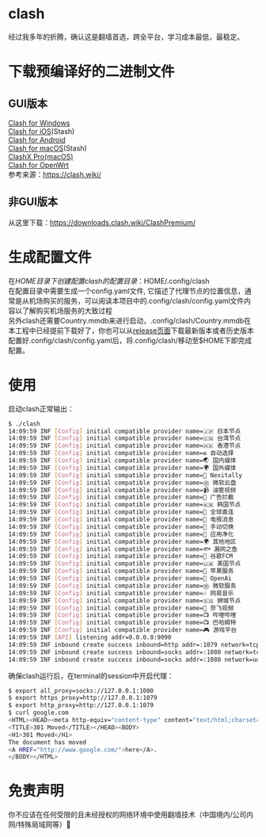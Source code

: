 # clash
经过我多年的折腾，确认这是翻墙首选，跨全平台，学习成本最低，最稳定。
# 下载预编译好的二进制文件
## GUI版本
[Clash for Windows](https://downloads.clash.wiki/clash_for_windows_pkg)  
[Clash for iOS](https://apps.apple.com/app/stash/id1596063349)(Stash)  
[Clash for Android](https://downloads.clash.wiki/ClashForAndroid)  
[Clash for macOS](https://stash.ws/)(Stash)  
[ClashX Pro(macOS)](https://install.appcenter.ms/users/clashx/apps/clashx-pro/distribution_groups/public)  
[Clash for OpenWrt](https://github.com/vernesong/OpenClash/releases)  
参考来源：https://clash.wiki/
## 非GUI版本
从这里下载：https://downloads.clash.wiki/ClashPremium/
# 生成配置文件
在$HOME目录下创建配置clash的配置目录：$HOME/.config/clash  
在配置目录中需要生成一个config.yaml文件, 它描述了代理节点的位置信息，通常是从机场购买的服务，可以阅读本项目中的.config/clash/config.yaml文件内容以了解购买机场服务的大致过程  
另外clash还需要Country.mmdb来进行启动，.config/clash/Country.mmdb在本工程中已经提前下载好了，你也可以从[release页面](https://github.com/Dreamacro/maxmind-geoip/releases/)下载最新版本或者历史版本  
配置好.config/clash/config.yaml后，将.config/clash/移动至$HOME下即完成配置。
# 使用
启动clash正常输出：
~~~bash
$ ./clash
14:09:59 INF [Config] initial compatible provider name=🇯🇵 日本节点
14:09:59 INF [Config] initial compatible provider name=🇨🇳 台湾节点
14:09:59 INF [Config] initial compatible provider name=🇭🇰 香港节点
14:09:59 INF [Config] initial compatible provider name=♻️ 自动选择
14:09:59 INF [Config] initial compatible provider name=🌏 国内媒体
14:09:59 INF [Config] initial compatible provider name=🌍 国外媒体
14:09:59 INF [Config] initial compatible provider name=🚀 Nexitally
14:09:59 INF [Config] initial compatible provider name=Ⓜ️ 微软云盘
14:09:59 INF [Config] initial compatible provider name=📹 油管视频
14:09:59 INF [Config] initial compatible provider name=🛑 广告拦截
14:09:59 INF [Config] initial compatible provider name=🇰🇷 韩国节点
14:09:59 INF [Config] initial compatible provider name=🎯 全球直连
14:09:59 INF [Config] initial compatible provider name=📲 电报消息
14:09:59 INF [Config] initial compatible provider name=🚀 手动切换
14:09:59 INF [Config] initial compatible provider name=🍃 应用净化
14:09:59 INF [Config] initial compatible provider name=🌍 其他地区
14:09:59 INF [Config] initial compatible provider name=🐟 漏网之鱼
14:09:59 INF [Config] initial compatible provider name=📢 谷歌FCM
14:09:59 INF [Config] initial compatible provider name=🇺🇲 美国节点
14:09:59 INF [Config] initial compatible provider name=🍎 苹果服务
14:09:59 INF [Config] initial compatible provider name=💬 OpenAi
14:09:59 INF [Config] initial compatible provider name=Ⓜ️ 微软服务
14:09:59 INF [Config] initial compatible provider name=🎶 网易音乐
14:09:59 INF [Config] initial compatible provider name=🇸🇬 狮城节点
14:09:59 INF [Config] initial compatible provider name=🎥 奈飞视频
14:09:59 INF [Config] initial compatible provider name=📺 哔哩哔哩
14:09:59 INF [Config] initial compatible provider name=📺 巴哈姆特
14:09:59 INF [Config] initial compatible provider name=🎮 游戏平台
14:09:59 INF [API] listening addr=0.0.0.0:9090
14:09:59 INF inbound create success inbound=http addr=:1079 network=tcp
14:09:59 INF inbound create success inbound=socks addr=:1080 network=tcp
14:09:59 INF inbound create success inbound=socks addr=:1080 network=udp
~~~
确保clash运行后，在terminal的session中开启代理：
~~~bash
$ export all_proxy=socks://127.0.0.1:1080
$ export https_proxy=http://127.0.0.1:1079
$ export http_proxy=http://127.0.0.1:1079
$ curl google.com
<HTML><HEAD><meta http-equiv="content-type" content="text/html;charset=utf-8">
<TITLE>301 Moved</TITLE></HEAD><BODY>
<H1>301 Moved</H1>
The document has moved
<A HREF="http://www.google.com/">here</A>.
</BODY></HTML>
~~~
# 免责声明
你不应该在任何受限的且未经授权的网络环境中使用翻墙技术（中国境内/公司内网/特殊局域网等）🐶

